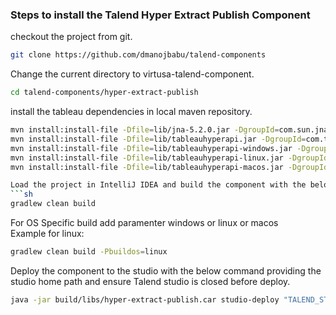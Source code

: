 ### Steps to install the Talend Hyper Extract Publish Component

checkout the project from git.
```sh 
git clone https://github.com/dmanojbabu/talend-components
```

Change the current directory to virtusa-talend-component.
```sh
cd talend-components/hyper-extract-publish
```

install the tableau dependencies in local maven repository.
```sh
mvn install:install-file -Dfile=lib/jna-5.2.0.jar -DgroupId=com.sun.jna -DartifactId=jna -Dversion=5.2.0 -Dpackaging=jar
mvn install:install-file -Dfile=lib/tableauhyperapi.jar -DgroupId=com.tableau -DartifactId=tableauhyperapi -Dversion=6.0.0.10309 -Dpackaging=jar
mvn install:install-file -Dfile=lib/tableauhyperapi-windows.jar -DgroupId=com.tableau -DartifactId=tableauhyperapi-windows -Dversion=6.0.0.10309 -Dpackaging=jar
mvn install:install-file -Dfile=lib/tableauhyperapi-linux.jar -DgroupId=com.tableau -DartifactId=tableauhyperapi-linux -Dversion=6.0.0.10309 -Dpackaging=jar
mvn install:install-file -Dfile=lib/tableauhyperapi-macos.jar -DgroupId=com.tableau -DartifactId=tableauhyperapi-macos -Dversion=6.0.0.10309 -Dpackaging=jar

Load the project in IntelliJ IDEA and build the component with the below command.
```sh
gradlew clean build
```
For OS Specific build add paramenter windows or linux or macos  
Example for linux:  
```sh
gradlew clean build -Pbuildos=linux
```


Deploy the component to the studio with the below command providing the studio home path and ensure Talend studio is closed before deploy.
```sh
java -jar build/libs/hyper-extract-publish.car studio-deploy "TALEND_STUDIO_HOME"
```
